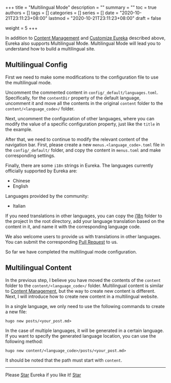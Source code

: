 +++
title = "Multilingual Mode"
description = ""
summary = ""
toc = true
authors = []
tags = []
categories = []
series = []
date =  "2020-10-21T23:11:23+08:00"
lastmod = "2020-10-21T23:11:23+08:00"
draft = false

weight = 5
+++

In addition to [Content Management](content-management) and [Customize Eureka](customization) described above, Eureka also supports Multilingual Mode. Multilingual Mode will lead you to understand how to build a multilingual site.

<!--more-->

## Multilingual Config

First we need to make some modifications to the configuration file to use the multilingual mode.

Uncomment the commented content in `config/_default/languages.toml`. Specifically, for the `contentDir` property of the default language, uncomment it and move all the contents in the original `content` folder to the `content/<language_code>/` folder.

Next, uncomment the configuration of other languages, where you can modify the value of a specific configuration property, just like the `title` in the example.

After that, we need to continue to modify the relevant content of the navigation bar. First, please create a new `menus.<language_code>.toml` file in the `config/_default/` folder, and copy the content in `menus.toml` and make corresponding settings.

Finally, there are some `i18n` strings in Eureka. The languages currently officially supported by Eureka are:
 
-	Chinese
-	English

Languages provided by the community:

-	Italian

If you need translations in other languages, you can copy the [i18n](https://github.com/wangchucheng/hugo-eureka/tree/master/i18n) folder to the project In the root directory, add your language translation based on the content in it, and name it with the corresponding language code.

We also welcome users to provide us with translations in other languages. You can submit the corresponding [Pull Request](https://github.com/wangchucheng/hugo-eureka/pulls) to us.

So far we have completed the multilingual mode configuration.

## Multilingual Content

In the previous step, I believe you have moved the contents of the `content` folder to the `content/<language_code>/` folder. Multilingual content is similar to [Content Management](../content-management), but the way to create new content is different. Next, I will introduce how to create new content in a multilingual website.

In a single language, we only need to use the following commands to create a new file:

```shell
hugo new posts/<your_post.md>
```

In the case of multiple languages, it will be generated in a certain language. If you want to specify the generated language location, you can use the following method:

```shell
hugo new content/<language_code>/posts/<your_post.md>
```

It should be noted that the path must start with `content`.

---

<div class="flex flex-col items-center">
	<span class="mb-4">Please <a href="https://github.com/wangchucheng/hugo-eureka">Star</a> Eureka if you like it!</span>
	<a class="github-button" href="https://github.com/wangchucheng/hugo-eureka" data-size="large" aria-label="Star wangchucheng/hugo-eureka on GitHub">Star</a>
</div>